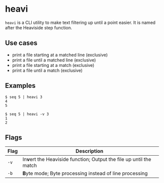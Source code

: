 # heavi
`heavi` is a CLI utility to make text filtering up until a point
easier. It is named after the Heaviside step function.

## Use cases
* print a file starting at a matched line (exclusive)
* print a file until a matched line (exclusive)
* print a file starting at a match (exclusive)
* print a file until a match (exclusive)

## Examples
```
$ seq 5 | heavi 3
4
5

$ seq 5 | heavi -v 3
1
2
```

## Flags

| Flag | Description |
| ---- | ----------- |
| `-v` | In**v**ert the Heaviside function; Output the file up until the match |
| `-b` | **B**yte mode; Byte processing instead of line processing |

